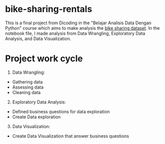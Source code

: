 # bike-sharing-rentals
This is a final project from Dicoding in the "Belajar Analisis Data Dengan Python" course which aims to make analysis the [bike sharing dataset](https://www.kaggle.com/datasets/lakshmi25npathi/bike-sharing-dataset). In the notebook file, I made analysis from Data Wrangling, Exploratory Data Analysis, and Data Visualization. 

# Project work cycle
1. Data Wrangling: 
 - Gathering data
 - Assessing data
 - Cleaning data
2. Exploratory Data Analysis:
 - Defined business questions for data exploration
 - Create Data exploration
3. Data Visualization:
 - Create Data Visualization that answer business questions

